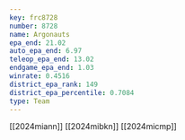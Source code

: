 ```yaml
---
key: frc8728
number: 8728
name: Argonauts
epa_end: 21.02
auto_epa_end: 6.97
teleop_epa_end: 13.02
endgame_epa_end: 1.03
winrate: 0.4516
district_epa_rank: 149
district_epa_percentile: 0.7084
type: Team
---
```

[[2024miann]]
[[2024mibkn]]
[[2024micmp]]
